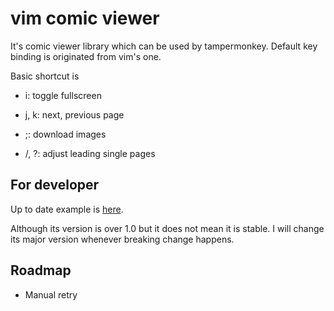 # vim comic viewer

It's comic viewer library which can be used by tampermonkey. Default key binding
is originated from vim's one.

Basic shortcut is

- i: toggle fullscreen

- j, k: next, previous page

- ;: download images

- /, ?: adjust leading single pages

## For developer

Up to date example is [here](https://github.com/nanikit/comic_sources).

Although its version is over 1.0 but it does not mean it is stable. I will
change its major version whenever breaking change happens.

## Roadmap

- Manual retry

